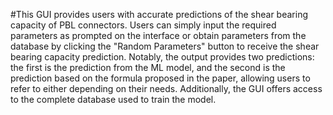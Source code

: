 #This GUI provides users with accurate predictions of the shear bearing capacity of PBL connectors. Users can simply input the required parameters as prompted on the interface or obtain parameters from the database by clicking the "Random Parameters" button to receive the shear bearing capacity prediction. Notably, the output provides two predictions: the first is the prediction from the ML model, and the second is the prediction based on the formula proposed in the paper, allowing users to refer to either depending on their needs. Additionally, the GUI offers access to the complete database used to train the model.
